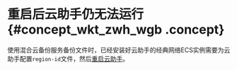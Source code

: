 # 重启后云助手仍无法运行 {#concept_wkt_zwh_wgb .concept}

使用混合云备份服务备份文件时，已经安装好云助手的经典网络ECS实例需要为云助手配置`region-id`文件，然后[重启云助手](../../../../cn.zh-CN/部署与运维/云助手/配置云助手客户端.md#section_rlc_n2x_ydb)。

